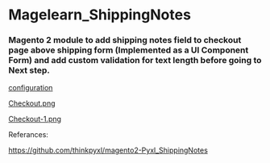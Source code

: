 # Magelearn_ShippingNotes
### Magento 2 module to add shipping notes field to checkout page above shipping form (Implemented as a UI Component Form) and add custom validation for text length before going to Next step.

[configuration](/assests/image.png "configuration")

[Checkout.png](/assests/image_1.png)

[Checkout-1.png](/assests/image_2.png)

Referances:

https://github.com/thinkpyxl/magento2-Pyxl_ShippingNotes
